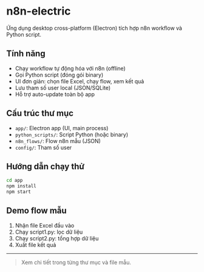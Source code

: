 # n8n-electric

Ứng dụng desktop cross-platform (Electron) tích hợp n8n workflow và Python script.

## Tính năng
- Chạy workflow tự động hóa với n8n (offline)
- Gọi Python script (đóng gói binary)
- UI đơn giản: chọn file Excel, chạy flow, xem kết quả
- Lưu tham số user local (JSON/SQLite)
- Hỗ trợ auto-update toàn bộ app

## Cấu trúc thư mục
- `app/`: Electron app (UI, main process)
- `python_scripts/`: Script Python (hoặc binary)
- `n8n_flows/`: Flow n8n mẫu (JSON)
- `config/`: Tham số user

## Hướng dẫn chạy thử
```bash
cd app
npm install
npm start
```

## Demo flow mẫu
1. Nhận file Excel đầu vào
2. Chạy script1.py: lọc dữ liệu
3. Chạy script2.py: tổng hợp dữ liệu
4. Xuất file kết quả

---

> Xem chi tiết trong từng thư mục và file mẫu.

